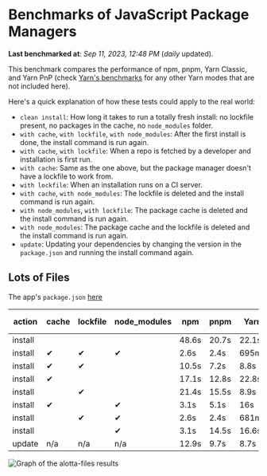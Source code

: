 # Benchmarks of JavaScript Package Managers

**Last benchmarked at**: _Sep 11, 2023, 12:48 PM_ (_daily_ updated).

This benchmark compares the performance of npm, pnpm, Yarn Classic, and Yarn PnP (check [Yarn's benchmarks](https://yarnpkg.com/benchmarks) for any other Yarn modes that are not included here).

Here's a quick explanation of how these tests could apply to the real world:

- `clean install`: How long it takes to run a totally fresh install: no lockfile present, no packages in the cache, no `node_modules` folder.
- `with cache`, `with lockfile`, `with node_modules`: After the first install is done, the install command is run again.
- `with cache`, `with lockfile`: When a repo is fetched by a developer and installation is first run.
- `with cache`: Same as the one above, but the package manager doesn't have a lockfile to work from.
- `with lockfile`: When an installation runs on a CI server.
- `with cache`, `with node_modules`: The lockfile is deleted and the install command is run again.
- `with node_modules`, `with lockfile`: The package cache is deleted and the install command is run again.
- `with node_modules`: The package cache and the lockfile is deleted and the install command is run again.
- `update`: Updating your dependencies by changing the version in the `package.json` and running the install command again.

## Lots of Files

The app's `package.json` [here](https://github.com/pnpm/pnpm.io/blob/main/benchmarks/fixtures/alotta-files/package.json)

| action  | cache | lockfile | node_modules| npm | pnpm | Yarn | Yarn PnP |
| ---     | ---   | ---      | ---         | --- | ---  | ---  | ---      |
| install |       |          |             | 48.6s | 20.7s | 22.1s | 20.2s |
| install | ✔     | ✔        | ✔           | 2.6s | 2.4s | 695ms | n/a |
| install | ✔     | ✔        |             | 10.5s | 7.2s | 8.8s | 668ms |
| install | ✔     |          |             | 17.1s | 12.8s | 22.8s | 15.2s |
| install |       | ✔        |             | 21.4s | 15.5s | 8.9s | 670ms |
| install | ✔     |          | ✔           | 3.1s | 5.1s | 16s | n/a |
| install |       | ✔        | ✔           | 2.6s | 2.4s | 681ms | n/a |
| install |       |          | ✔           | 3.1s | 14.5s | 16.6s | n/a |
| update  | n/a | n/a | n/a | 12.9s | 9.7s | 8.7s | 16.9s |

<img alt="Graph of the alotta-files results" src="/img/benchmarks/alotta-files.svg" />